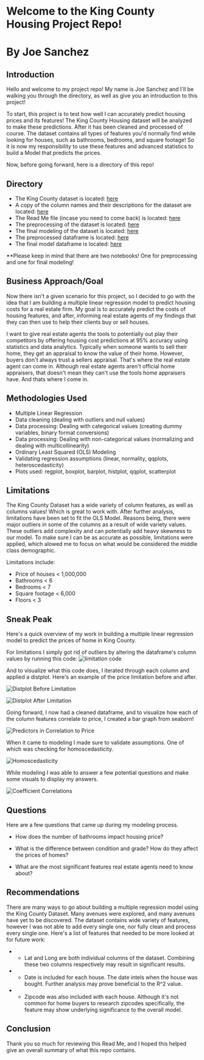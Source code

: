 
# Welcome to the King County Housing Project Repo!
# By Joe Sanchez




## Introduction

Hello and welcome to my project repo!
My name is Joe Sanchez and I'll be walking you through the directory, as well as give you an introduction to this project!

To start, this project is to test how well I can accurately predict housing prices and its features!
The King County Housing dataset will be analyzed to make these predictions. After it has been cleaned and processed of course.
The dataset contains all types of features you'd normally find while looking for houses, such as bathrooms, bedrooms, and square footage! So it is now my responsibility to use these features and advanced statistics to build a Model that predicts the prices.

Now, before going forward, here is a directory of this repo!

## Directory

* The King County dataset is located: [here](kc_house_data.csv)
* A copy of the column names and their descriptions for the dataset are located: [here](column_names.md)
* The Read Me file (incase you need to come back) is located: [here](README.md)
* The preprocessing of the dataset is located: [here](Preprocessing.ipynb)
* The final modeling of the dataset is located: [here](Final-Modeling.ipynb)
* The preprocessed dataframe is located: [here](prepro_df.csv)
* The final model dataframe is located: [here](final_model_df.csv)

**Please keep in mind that there are two notebooks! One for preprocessing and one for final modeling!

## Business Approach/Goal

Now there isn't a given scenario for this project, so I decided to go with the idea that I am building a multiple linear regression model to predict housing costs for a real estate firm. My goal is to accurately predict the costs of housing features, and after, informing real estate agents of my findings that they can then use to help their clients buy or sell houses.

I want to give real estate agents the tools to potentially out play their competitors by offering housing cost predictions at 95% accuracy using statistics and data analytics. Typically when someone wants to sell their home, they get an appraisal to know the value of their home. However, buyers don't always trust a sellers appraisal. That's where the real estate agent can come in. Although real estate agents aren't official home appraisers, that doesn't mean they can't use the tools home appraisers have.
And thats where I come in. 


## Methodologies Used

* Multiple Linear Regression
* Data cleaning (dealing with outliers and null values)
* Data processing: Dealing with categorical values (creating dummy variables, binary format conversions)
* Data processing: Dealing with non-categorical values (normalizing and dealing with multicollinearity)
* Ordinary Least Squared (OLS) Modeling
* Validating regression assumptions (linear, normality, qqplots, heteroscedasticity)
* Plots used: regplot, boxplot, barplot, histplot, qqplot, scatterplot



## Limitations

The King County Dataset has a wide variety of column features, as well as columns values! Which is great to work with. After further analysis, limitations have been set to fit the OLS Model. Reasons being, there were major outliers in some of the columns as a result of wide variety values. These outliers add complexity and can potentially add heavy skewness to our model. To make sure I can be as accurate as possible, limitations were applied, which alowed me to focus on what would be considered the middle class demographic.

Limitations include:

* Price of houses < 1,000,000
* Bathrooms       < 6
* Bedrooms        < 7
* Square footage  < 6,000
* Floors          < 3

## Sneak Peak

Here's a quick overview of my work in building a multiple linear regression model to predict the prices of home in King County.

For limitations I simply got rid of outliers by altering the dataframe's column values by running this code:
![limitation code]()

And to visualize what this code does, I iterated through each column and applied a distplot. Here's an example of the price limitation before and after.

![Distplot Before Limitation]()

![Distplot After Limitation]()

Going forward, I now had a cleaned dataframe, and to visualize how each of the column features correlate to price, I created a bar graph from seaborn!

![Predictors in Correlation to Price]()

When it came to modeling I made sure to validate assumptions. One of which was checking for homoscedasticity.

![Homoscedasticity]()

While modeling I was able to answer a few potential questions and make some visuals to display my answers.

![Coefficient Correlations]()


## Questions

Here are a few questions that came up during my modeling process.

* How does the number of bathrooms impact housing price?

* What is the difference between condition and grade? How do they affect the prices of homes?

* What are the most significant features real estate agents need to know about?


## Recommendations

There are many ways to go about building a multiple regression model using the King County Dataset.
Many avenues were explored, and many avenues have yet to be discovered. The dataset contains wide variety of features, however I was not able to add every single one, nor fully clean and process every single one.
Here's a list of features that needed to be more looked at for future work:

* - Lat and Long are both individual columns of the dataset. Combining these two columns respectively may result in significant results.

* - Date is included for each house. The date intels when the house was bought. Further analysis may prove beneficial to the R^2 value.

* - Zipcode was also included with each house. Although it's not common for home buyers to research zipcodes specifically, the feature may show underlying significance to the overall model.

## Conclusion

Thank you so much for reviewing this Read Me, and I hoped this helped give an overall summary of what this repo contains.



